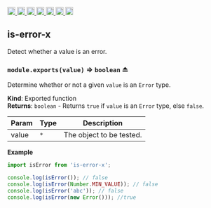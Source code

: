 <a
  href="https://travis-ci.org/Xotic750/is-error-x"
  title="Travis status">
<img
  src="https://travis-ci.org/Xotic750/is-error-x.svg?branch=master"
  alt="Travis status" height="18">
</a>
<a
  href="https://david-dm.org/Xotic750/is-error-x"
  title="Dependency status">
<img src="https://david-dm.org/Xotic750/is-error-x/status.svg"
  alt="Dependency status" height="18"/>
</a>
<a
  href="https://david-dm.org/Xotic750/is-error-x?type=dev"
  title="devDependency status">
<img src="https://david-dm.org/Xotic750/is-error-x/dev-status.svg"
  alt="devDependency status" height="18"/>
</a>
<a
  href="https://badge.fury.io/js/is-error-x"
  title="npm version">
<img src="https://badge.fury.io/js/is-error-x.svg"
  alt="npm version" height="18">
</a>
<a
  href="https://www.jsdelivr.com/package/npm/is-error-x"
  title="jsDelivr hits">
<img src="https://data.jsdelivr.com/v1/package/npm/is-error-x/badge?style=rounded"
  alt="jsDelivr hits" height="18">
</a>
<a
  href="https://bettercodehub.com/results/Xotic750/is-error-x"
  title="bettercodehub score">
<img src="https://bettercodehub.com/edge/badge/Xotic750/is-error-x?branch=master"
  alt="bettercodehub score" height="18">
</a>
<a
  href="https://coveralls.io/github/Xotic750/is-error-x?branch=master"
  title="Coverage Status">
<img src="https://coveralls.io/repos/github/Xotic750/is-error-x/badge.svg?branch=master"
  alt="Coverage Status" height="18">
</a>

<a name="module_is-error-x"></a>

## is-error-x

Detect whether a value is an error.

<a name="exp_module_is-error-x--module.exports"></a>

### `module.exports(value)` ⇒ <code>boolean</code> ⏏

Determine whether or not a given `value` is an `Error` type.

**Kind**: Exported function  
**Returns**: <code>boolean</code> - Returns `true` if `value` is an `Error` type,
else `false`.

| Param | Type            | Description              |
| ----- | --------------- | ------------------------ |
| value | <code>\*</code> | The object to be tested. |

**Example**

```js
import isError from 'is-error-x';

console.log(isError()); // false
console.log(isError(Number.MIN_VALUE)); // false
console.log(isError('abc')); // false
console.log(isError(new Error())); //true
```
